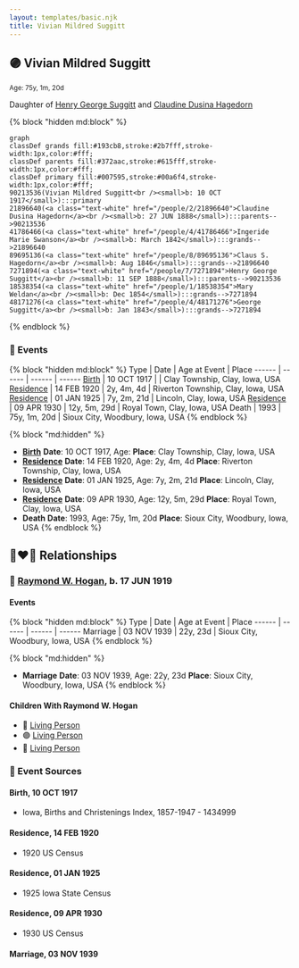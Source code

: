 ```yaml
---
layout: templates/basic.njk
title: Vivian Mildred Suggitt
---
```

## 🟣 Vivian Mildred Suggitt
<small>Age: 75y, 1m, 20d</small>

Daughter of [Henry George Suggitt](/people/7/7271894) and [Claudine Dusina Hagedorn](/people/2/21896640)

{% block "hidden md:block" %}
```mermaid
graph
classDef grands fill:#193cb8,stroke:#2b7fff,stroke-width:1px,color:#fff;
classDef parents fill:#372aac,stroke:#615fff,stroke-width:1px,color:#fff;
classDef primary fill:#007595,stroke:#00a6f4,stroke-width:1px,color:#fff;
90213536(Vivian Mildred Suggitt<br /><small>b: 10 OCT 1917</small>):::primary
21896640(<a class="text-white" href="/people/2/21896640">Claudine Dusina Hagedorn</a><br /><small>b: 27 JUN 1888</small>):::parents-->90213536
41786466(<a class="text-white" href="/people/4/41786466">Ingeride Marie Swanson</a><br /><small>b: March 1842</small>):::grands-->21896640
89695136(<a class="text-white" href="/people/8/89695136">Claus S. Hagedorn</a><br /><small>b: Aug 1846</small>):::grands-->21896640
7271894(<a class="text-white" href="/people/7/7271894">Henry George Suggitt</a><br /><small>b: 11 SEP 1888</small>):::parents-->90213536
18538354(<a class="text-white" href="/people/1/18538354">Mary Weldan</a><br /><small>b: Dec 1854</small>):::grands-->7271894
48171276(<a class="text-white" href="/people/4/48171276">George Suggitt</a><br /><small>b: Jan 1843</small>):::grands-->7271894
```
{% endblock %}

### 📆 Events

{% block "hidden md:block" %}
Type | Date | Age at Event | Place
------ | ------ | ------ | ------
[Birth](#event-event-2) | 10 OCT 1917 |  | Clay Township, Clay, Iowa, USA
[Residence](#event-event-0) | 14 FEB 1920 | 2y, 4m, 4d | Riverton Township, Clay, Iowa, USA
[Residence](#event-event-1) | 01 JAN 1925 | 7y, 2m, 21d | Lincoln, Clay, Iowa, USA
[Residence](#event-event-2) | 09 APR 1930 | 12y, 5m, 29d | Royal Town, Clay, Iowa, USA
Death | 1993 | 75y, 1m, 20d | Sioux City, Woodbury, Iowa, USA
{% endblock %}

{% block "md:hidden" %}
- **[Birth](#event-event-2)**
**Date**: 10 OCT 1917, Age:
**Place**: Clay Township, Clay, Iowa, USA
- **[Residence](#event-event-0)**
**Date**: 14 FEB 1920, Age: 2y, 4m, 4d
**Place**: Riverton Township, Clay, Iowa, USA
- **[Residence](#event-event-1)**
**Date**: 01 JAN 1925, Age: 7y, 2m, 21d
**Place**: Lincoln, Clay, Iowa, USA
- **[Residence](#event-event-2)**
**Date**: 09 APR 1930, Age: 12y, 5m, 29d
**Place**: Royal Town, Clay, Iowa, USA
- **Death**
**Date**: 1993, Age: 75y, 1m, 20d
**Place**: Sioux City, Woodbury, Iowa, USA
{% endblock %}

## 👩‍❤️‍👨 Relationships

### 🔵 [Raymond W. Hogan](/people/7/7348108), b. 17 JUN 1919

#### Events

{% block "hidden md:block" %}
Type | Date | Age at Event | Place
------ | ------ | ------ | ------
Marriage | 03 NOV 1939 | 22y, 23d | Sioux City, Woodbury, Iowa, USA
{% endblock %}

{% block "md:hidden" %}
- **Marriage**
**Date**: 03 NOV 1939, Age: 22y, 23d
**Place**: Sioux City, Woodbury, Iowa, USA
{% endblock %}

#### Children With Raymond W. Hogan
* 🔵 [Living Person](/people/9/91001980)
* 🟣 [Living Person](/people/8/87259250)
* 🔵 [Living Person](/people/6/61729265)
### 📰 Event Sources

#### <a id="event-event-2"></a> Birth, 10 OCT 1917
* Iowa, Births and Christenings Index, 1857-1947  - 1434999

#### <a id="event-event-0"></a> Residence, 14 FEB 1920
* 1920 US Census

#### <a id="event-event-1"></a> Residence, 01 JAN 1925
* 1925 Iowa State Census

#### <a id="event-event-2"></a> Residence, 09 APR 1930
* 1930 US Census

#### <a id="event-family-0-event-0"></a> Marriage, 03 NOV 1939